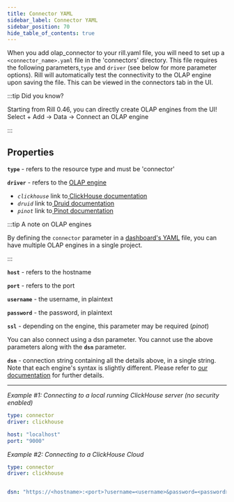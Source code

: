 ```yaml
---
title: Connector YAML
sidebar_label: Connector YAML 
sidebar_position: 70
hide_table_of_contents: true
---
```



When you add olap_connector to your rill.yaml file, you will need to set up a `<connector_name>.yaml` file in the 'connectors' directory. This file requires the following parameters,`type` and `driver` (see below for more parameter options). Rill will automatically test the connectivity to the OLAP engine upon saving the file. This can be viewed in the connectors tab in the UI.

:::tip Did you know?

Starting from Rill 0.46, you can directly create OLAP engines from the UI! 
Select + Add -> Data -> Connect an OLAP engine

:::


## Properties

**`type`** - refers to the resource type and must be 'connector'

**`driver`** - refers to the [OLAP engine](../olap-engines/multiple-olap.md)
- _`clickhouse`_ link to[ ClickHouse documentation](https://clickhouse.com/docs/en/intro)
- _`druid`_ link to[ Druid documentation](https://druid.apache.org/docs/latest/design/)
- _`pinot`_ link to[ Pinot documentation](https://docs.pinot.apache.org/)

:::tip A note on OLAP engines

By defining the `connector` parameter in a [dashboard's YAML](explore-dashboards.md) file, you can have multiple OLAP engines in a single project.

:::

**`host`** - refers to the hostname

**`port`** - refers to the port 

**`username`** - the username, in plaintext

**`password`** - the password, in plaintext

**`ssl`** - depending on the engine, this parameter may be required (_pinot_)


You can also connect using a dsn parameter. You cannot use the above parameters along with the **`dsn`** parameter.

**`dsn`** - connection string containing all the details above, in a single string. Note that each engine's syntax is slightly different. Please refer to [our documentation](https://docs.rilldata.com/reference/olap-engines/) for further details.

---
 
_Example #1: Connecting to a local running ClickHouse server (no security enabled)_
```yaml
type: connector
driver: clickhouse

host: "localhost"
port: "9000"
```

_Example #2: Connecting to a ClickHouse Cloud_
```yaml
type: connector
driver: clickhouse


dsn: "https://<hostname>:<port>?username=<username>&password=<password>&secure=true&skip_verify=true"

```
